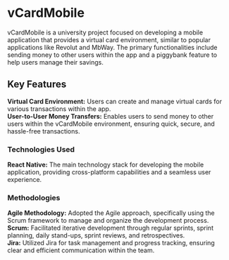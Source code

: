 # vCardMobile
vCardMobile is a university project focused on developing a mobile application that provides a virtual card environment, similar to popular applications like Revolut and MbWay. 
The primary functionalities include sending money to other users within the app and a piggybank feature to help users manage their savings.
  
## Key Features
   **Virtual Card Environment:** Users can create and manage virtual cards for various transactions within the app. <br />
   **User-to-User Money Transfers:** Enables users to send money to other users within the vCardMobile environment, ensuring quick, secure, and hassle-free transactions.
### Technologies Used
**React Native:** The main technology stack for developing the mobile application, providing cross-platform capabilities and a seamless user experience.
### Methodologies
**Agile Methodology:** Adopted the Agile approach, specifically using the Scrum framework to manage and organize the development process. <br />
**Scrum:** Facilitated iterative development through regular sprints, sprint planning, daily stand-ups, sprint reviews, and retrospectives. <br />
**Jira:** Utilized Jira for task management and progress tracking, ensuring clear and efficient communication within the team.
